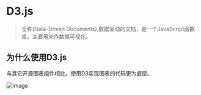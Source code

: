 # D3.js
> 全称(Data-Driven Documents),数据驱动的文档，是一个JavaScript函数库，主要用来作数据可视化。

## 为什么使用D3.js
与其它开源图表组件相比，使用D3实现图表的代码更为底层。

![image](https://user-images.githubusercontent.com/23519209/117904675-60310b00-b304-11eb-8d72-2d4d4a9da991.png)
